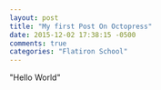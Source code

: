 ```yaml
---
layout: post
title: "My first Post On Octopress"
date: 2015-12-02 17:38:15 -0500
comments: true
categories: "Flatiron School"
---
```

"Hello World"